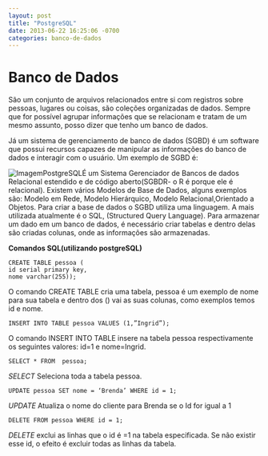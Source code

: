 ```yaml
---
layout: post
title: "PostgreSQL"
date: 2013-06-22 16:25:06 -0700
categories: banco-de-dados
---
```


# Banco de Dados
   
São um conjunto de arquivos relacionados entre si com registros sobre pessoas, lugares ou coisas, são coleções organizadas de dados. Sempre que for possível agrupar informações que se relacionam e tratam de um mesmo assunto, posso dizer que tenho um banco de dados.
   
Já um sistema de gerenciamento de banco de dados (SGBD) é um software que possui recursos capazes de manipular as informações do banco de dados e interagir com o usuário. Um exemplo de SGBD é: 

![ImagemPostgreSQL](https://lh4.googleusercontent.com/ZthMHOYo9r5QnYduoOBsdzGoUhQ69PieuabvgA27bd8lBuI4QMi2-uY66wWxxELL1kXti140zD0ZEmlVKmonMHc8fScH3QoqGfkefveKvwprj49otRV8OOr_RBfkXSPZ6E0CkVjJ)É um Sistema Gerenciador de Bancos de dados Relacional estendido e de código aberto(SGBDR- o R é porque ele é relacional). Existem vários Modelos de Base de Dados, alguns exemplos são: Modelo em Rede, Modelo Hierárquico, Modelo Relacional,Orientado a Objetos. 
Para criar a base de dados o SGBD utiliza uma linguagem. A mais utilizada atualmente é o SQL, (Structured Query Language). Para armazenar um dado em um banco de dados, é necessário criar tabelas e dentro delas são criadas colunas, onde as informações são armazenadas.

**Comandos SQL(utilizando postgreSQL)**

```PostgreSQL
CREATE TABLE pessoa (
id serial primary key,
nome varchar(255));
```
O comando CREATE TABLE cria uma tabela, pessoa é um exemplo de nome para sua tabela e dentro dos () vai as suas colunas, como exemplos temos  id e nome.

```PostgreSQL
INSERT INTO TABLE pessoa VALUES (1,”Ingrid”);
```                                                                                                                                                                                            
O comando INSERT INTO TABLE insere na tabela pessoa respectivamente os seguintes valores: id=1 e nome=Ingrid.

```PostgreSQL
SELECT * FROM  pessoa;
```
*SELECT* Seleciona toda a tabela pessoa.

```PostgreSQL
UPDATE pessoa SET nome = ‘Brenda’ WHERE id = 1; 
```
*UPDATE* Atualiza o nome do cliente para Brenda se o Id for igual a 1

```PostgreSQL
DELETE FROM pessoa WHERE id = 1;
```
*DELETE* exclui as linhas que o id é =1 na tabela especificada. Se não existir esse id, o efeito é excluir todas as linhas da tabela.
